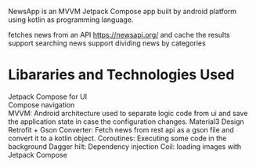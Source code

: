 NewsApp is an MVVM Jetpack Compose app built by android platform using kotlin as programming language.

fetches news from an API https://newsapi.org/ and cache the results
support searching news
support dividing news by categories


# Libararies and Technologies Used
Jetpack Compose for UI <br>
Compose navigation  <br>
MVVM: Android architecture used to separate logic code from ui and save the application state in case the configuration changes.
Material3 Design
Retrofit + Gson Converter: Fetch news from rest api as a gson file and convert it to a kotlin object.
Coroutines: Executing some code in the background
Dagger hilt: Dependency injection
Coil: loading images with Jetpack Compose
